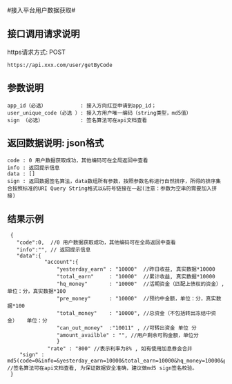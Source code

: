 #接入平台用户数据获取#

## 接口调用请求说明 ##

https请求方式: POST

    https://api.xxx.com/user/getByCode

## 参数说明 ##
	
    app_id（必选）           : 接入方向红豆申请到app_id； 
    user_unique_code（必选 ）: 接入方用户唯一编码（string类型，md5值）
    sign （必选）            : 签名算法可在api文档查看 


## 返回数据说明: json格式 ##
    code : 0 用户数据获取成功，其他编码可在全局返回中查看 
    info : 返回提示信息
    data : []
    sign : 返回数据签名算法，data数组所有参数，按照参数名称进行自然排序，所得的排序集合按照标准的URI Query String格式以&符号链接在一起(注意：参数为空串的需要加入拼接)
  

## 结果示例 ##

     {
       "code":0,  //0 用户数据获取成功，其他编码可在全局返回中查看 
       "info":"", // 返回提示信息
       "data":{ 
                "account":{
                    "yesterday_earn" : "10000"  //昨日收益, 真实数据*10000
                    "total_earn"     : "10000"  //累计收益, 真实数据*10000
                    "hq_money"       : "10000"  //活期资金（匹配上债权的资金）, 单位：分，真实数据*100
                    "pre_money"      : "10000"  //预约中金额，单位：分，真实数据*100
                    "total_money"    : "10000", //总资金（不包括转出冻结中资金）   单位：分  
                    "can_out_money"  :"10011" , //可转出资金 单位 分
					"amount_availble" : "", //用户剩余可购金额，单位分
                    }
                 "rate" : "800" //表示利率为8% , 如有使用加息券会合并
        "sign" : md5(code=0&info=&yesterday_earn=10000&total_earn=10000&hq_money=10000&pre_money=10000&APP_SECRET) //签名算法可在api文档查看, 为保证数据安全准确，建议做md5 sign签名校验。             
     }
 
 
